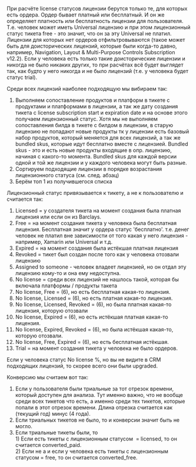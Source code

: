 При расчёте license статусов лицензии берутся только те, для которых есть ордера. Ордер бывает платный или бесплатный. И он же определяет платность или бесплатность лицензии для пользователя. Т.е. человек может иметь Universal лицензию и при этом лицензионный статус тикета free - это значит, что он за эту Universal не платил. Лицензии для которых нет ордеров отфильтровываются (такое может быть для доисторических лицензий, которые были когда-то давно, например, Navigation, Layout & Multi-Purpose Controls Subscription v12.2). Если у человека есть только такие доисторические лицензии и никогда не было никаких других, то при расчётах всё будет выглядет так, как будто у него никогда и не было лицензий (т.е. у человека будет статус trial).

Среди всех лицензий наиболее подходящую мы вибираем так:
1. Выполняем сопоставление продуктов и платформ в тикете с продуктами и платформами в лицензии, а так же дату создания тикета с license subscription start и expiration date и на основе этого получаем лицензионный статус. Хотя мы не выполняем сопоставления билда в тикете с билдом в лицензии, в старую лицензию не попадают новые продукты тк у лицензии есть базовый набор продуктов, который меняется для всех лицензий, а так же bundled skus, которые идут бесплатно вместе с лицензией. Bundled skus - это и есть новые продукты входящие в опр. лицензию, начиная с какого-то момента. Bundled skus для каждой версии одной и той же лицензии и у каждого человека могут быть разные.
2. Сортируем подходящие лицензии в порядке возрастания лицензионного статуса (см. след. абзац)
3. Берём топ 1 из получившегося списка

Лицензионный статус привязывается к тикету, а не к пользователю и считается так:<br>
1. Licensed = у создателя тикета на момент создания была платная лицензия или если он из Barclays.
2. Free = на момент создания тикета у человека была бесплатная лицензия. Бесплатная значит у ордера статус 'бесплатно'. т.е. денег человек не платил вне зависимости от того какая у него лицензия - например, Xamarin или Universal и т.д.
3. Expired = на момент создания была истёкшая платная лицензия
4. Revoked = тикет был создан после того как у человека отозвали лицензию
5. Assigned to someone - человек владеет лицензией, но он отдал эту лицензию кому-то и она ему недоступна.
6. No license = среди всех лицензий не нашлось такой, которая бы включала платформы / продукты такета
7. No license, Free = (6), но есть бесплатная какая-то лицензия.
8. No license, Licensed = (6), но есть платная какая-то лицензия.
9. No license, Licensed, Revoked = (6), но была платная какая-то лицензия,  которую отозвали
10. No license, Expired = (6), но есть истёкшая платная какая-то лицензия.
11. No license, Expired, Revoked = (6), но была истёкшая какая-то, которую отозвали.
12. No license, Free, Expired = (6), но есть бесплатная истёкшая.
13. Trial = на момент создания тикета у человека не было ордеров.

Если у человека статус No license %, но вы не видите в CRM подходящих лицензий, то скорее всего они были upgraded.

Конверсию мы считаем вот так:<br>
1. Если у пользователя были триальные за тот отрезок времени, который доступен для анализа. Тут именно важно, что не вообще среди всех тикетов что есть, а именно среди тех тикетов, которые попали в этот отрезок времени. Длина отрезка считается как (текущий год) минус (4 года).
2. Если триальных тикетов не было, то и конверсии значит быть не могло.
3. Если триальные тикеты были, то
<br> 1) Если есть тикеты с лицензионным статусом  = licensed, то он считается converted_paid.
<br> 2) Eсли не a и если у человека есть тикеты с лицензионным статусом = free, то он считается converted_free.